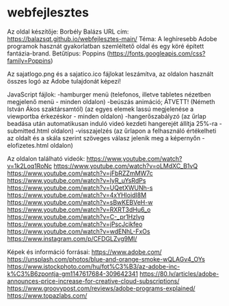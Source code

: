 # webfejlesztes
Az oldal készítője: Borbély Balázs
URL cím: https://balazsqt.github.io/webfejlesztes-main/
Téma: A leghíresebb Adobe programok hasznát gyakorlatban szemléltető oldal és egy köré épített fantázia-brand.
Betűtípus: Poppins (https://fonts.googleapis.com/css?family=Poppins)

Az sajatlogo.png és a sajatico.ico fájlokat leszámítva, az oldalon használt összes logó az Adobe tulajdonát képezi!

JavaScript fájlok:
-hamburger menü (telefonos, illetve tabletes nézetben megjelenő menü - minden oldalon)
-beúszás animáció; ÁTVETT! (Németh István Ákos szaktársamtól) (az egyes elemek lassú megjelenése a viewportba érkezéskor - minden oldalon)
-hangerőszabályzó (az űrlap beadása után automatikusan induló videó kezdeti hangerejét állítja 25%-ra - submitted.html oldalon)
-visszajelzés (az űrlapon a felhasználó értékelheti az oldalt és a skála szerint szöveges válasz jelenik meg a képernyőn - elofizetes.html oldalon)

Az oldalon található videók:
https://www.youtube.com/watch?v=1k2Loq1RoNc
https://www.youtube.com/watch?v=oLMdXC_B1vQ
https://www.youtube.com/watch?v=jFbRZZmMW7c
https://www.youtube.com/watch?v=IyR_uYsRdPs
https://www.youtube.com/watch?v=UQetXWUNh-s
https://www.youtube.com/watch?v=4xYHloidI8M
https://www.youtube.com/watch?v=sBwKEBVeH-w
https://www.youtube.com/watch?v=RXRT3dHu6_o
https://www.youtube.com/watch?v=C-_pr1Hzlvg
https://www.youtube.com/watch?v=jPscJcikfeo
https://www.youtube.com/watch?v=wdENhL-FxOs
https://www.instagram.com/p/CFDGLZvg9MI/

Képek és információ forrásai:
https://www.adobe.com/
https://unsplash.com/photos/blue-and-orange-smoke-wQLAGv4_OYs
https://www.istockphoto.com/hu/fot%C3%B3/az-adobe-inc-k%C3%B6zpontja-gm1147617684-309642341
https://80.lv/articles/adobe-announces-price-increase-for-creative-cloud-subscriptions/
https://www.groovypost.com/reviews/adobe-programs-explained/
https://www.topazlabs.com/